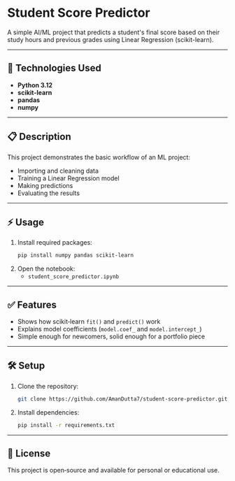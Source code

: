 # Student Score Predictor

A simple AI/ML project that predicts a student's final score based on their study hours and previous grades using Linear Regression (scikit-learn).

---

## 🐍 Technologies Used
- **Python 3.12**
- **scikit-learn**
- **pandas**
- **numpy**

---

## 📋 Description
This project demonstrates the basic workflow of an ML project:
- Importing and cleaning data
- Training a Linear Regression model
- Making predictions
- Evaluating the results

---

## ⚡️ Usage
1. Install required packages:
    ```bash
    pip install numpy pandas scikit-learn
    ```
2. Open the notebook:
    - `student_score_predictor.ipynb`

---

## ✅ Features
- Shows how scikit‑learn `fit()` and `predict()` work
- Explains model coefficients (`model.coef_` and `model.intercept_`)
- Simple enough for newcomers, solid enough for a portfolio piece

---

## 🛠️ Setup
1. Clone the repository:
    ```bash
    git clone https://github.com/AmanDutta7/student-score-predictor.git
    ```
2. Install dependencies:
    ```bash
    pip install -r requirements.txt
    ```

---

## 📄 License
This project is open‑source and available for personal or educational use.
